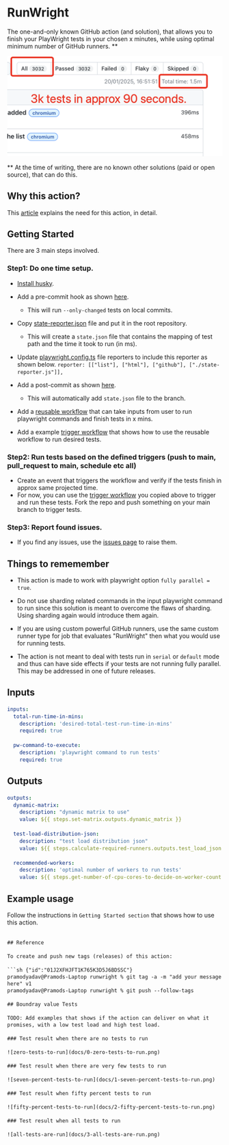 # RunWright

The one-and-only known GitHub action (and solution), that allows you to finish your PlayWright tests in your chosen x minutes, while using optimal minimum number of GitHub runners. **

![fast test run](docs/3k-tests-in-90-seconds.png)

** At the time of writing, there are no known other solutions (paid or open source), that can do this. 

## Why this action?

This [article](https://pramodkumaryadav.github.io/power-tester/blogs/blog2.html) explains the need for this action, in detail. 

## Getting Started
There are 3 main steps involved. 

### Step1: Do one time setup. 

- [Install husky](https://typicode.github.io/husky/get-started.html).

- Add a pre-commit hook as shown [here](https://github.com/PramodKumarYadav/playwright-sandbox/blob/main/.husky/pre-commit). 
  - This will run `--only-changed` tests on local commits. 

- Copy [state-reporter.json](https://github.com/PramodKumarYadav/playwright-sandbox/blob/main/state-reporter.js) file and put it in the root repository.
  - This will create a `state.json` file that contains the mapping of test path and the time it took to run (in ms).

- Update [playwright.config.ts](https://github.com/PramodKumarYadav/playwright-sandbox/blob/main/playwright.config.ts) file reporters to include this reporter as shown below. 
`reporter: [["list"], ["html"], ["github"], ["./state-reporter.js"]],`

- Add a post-commit as shown [here](https://github.com/PramodKumarYadav/playwright-sandbox/blob/main/.husky/post-commit).
  - This will automatically add `state.json` file to the branch.

- Add a [reusable workflow](https://github.com/PramodKumarYadav/playwright-sandbox/blob/main/.github/workflows/reusable-workflow.yml) that can take inputs from user to run playwright commands and finish tests in x mins. 

- Add a example [trigger workflow](https://github.com/PramodKumarYadav/playwright-sandbox/blob/main/.github/workflows/run-all-tests-on-push-to-main.yml) that shows how to use the reusable workflow to run desired tests.

### Step2: Run tests based on the defined triggers (push to main, pull_request to main, schedule etc all)

- Create an event that triggers the workflow and verify if the tests finish in approx same projected time. 
 - For now, you can use the [trigger workflow](https://github.com/PramodKumarYadav/playwright-sandbox/blob/main/.github/workflows/run-all-tests-on-push-to-main.yml) you copied above to trigger and run these tests. Fork the repo and push something on your main branch to trigger tests. 

### Step3: Report found issues.

- If you find any issues, use the [issues page](https://github.com/PramodKumarYadav/runwright/issues) to raise them. 

## Things to rememember

- This action is made to work with playwright option `fully parallel = true`. 

- Do not use sharding related commands in the input playwright command to run since this solution is meant to overcome the flaws of sharding. Using sharding again would introduce them again. 

- If you are using custom powerful GitHub runners, use the same custom runner type for job that evaluates "RunWright" then what you would use for running tests. 

- The action is not meant to deal with tests run in `serial` or `default` mode and thus can have side effects if your tests are not running fully parallel. This may be addressed in one of future releases. 

## Inputs

```yaml {"id":"01J2XFHJFST5N0A1651KZ5JCAT"}
inputs:
  total-run-time-in-mins:  
    description: 'desired-total-test-run-time-in-mins'
    required: true

  pw-command-to-execute:  
    description: 'playwright command to run tests'
    required: true

```

## Outputs

```yaml {"id":"01J2XFHJFST5N0A1651MMCD9FR"}
outputs:
  dynamic-matrix:
    description: "dynamic matrix to use"
    value: ${{ steps.set-matrix.outputs.dynamic_matrix }}

  test-load-distribution-json:
    description: "test load distribution json"
    value: ${{ steps.calculate-required-runners.outputs.test_load_json }}

  recommended-workers:  
    description: 'optimal number of workers to run tests'
    value: ${{ steps.get-number-of-cpu-cores-to-decide-on-worker-count.outputs.RECOMMENDED_WORKERS }}

```

## Example usage

Follow the instructions in `Getting Started section` that shows how to use this action.

```

## Reference

To create and push new tags (releases) of this action:

```sh {"id":"01J2XFHJFT1K765K3D5J6BDSSC"}
pramodyadav@Pramods-Laptop runwright % git tag -a -m "add your message here" v1                   
pramodyadav@Pramods-Laptop runwright % git push --follow-tags   

## Boundray value Tests

TODO: Add examples that shows if the action can deliver on what it promises, with a low test load and high test load. 

### Test result when there are no tests to run

![zero-tests-to-run](docs/0-zero-tests-to-run.png)

### Test result when there are very few tests to run

![seven-percent-tests-to-run](docs/1-seven-percent-tests-to-run.png)

### Test result when fifty percent tests to run

![fifty-percent-tests-to-run](docs/2-fifty-percent-tests-to-run.png)

### Test result when all tests to run

![all-tests-are-run](docs/3-all-tests-are-run.png)